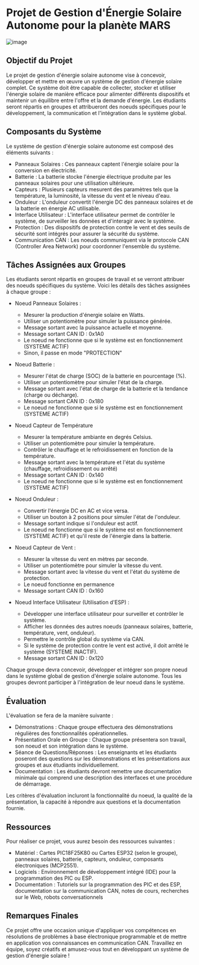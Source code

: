 # Projet de Gestion d'Énergie Solaire Autonome pour la planète MARS

![image](https://github.com/cegep-electronique-programmable/CAN_gestion-energie-solaire/assets/5272111/8ac6260f-b47a-47df-9ae8-7f6ec530bfed)

## Objectif du Projet

Le projet de gestion d'énergie solaire autonome vise à concevoir, développer et mettre en œuvre un système de gestion d'énergie solaire complet. Ce système doit être capable de collecter, stocker et utiliser l'énergie solaire de manière efficace pour alimenter différents dispositifs et maintenir un équilibre entre l'offre et la demande d'énergie. Les étudiants seront répartis en groupes et attribueront des noeuds spécifiques pour le développement, la communication et l'intégration dans le système global.

## Composants du Système

Le système de gestion d'énergie solaire autonome est composé des éléments suivants :

- Panneaux Solaires : Ces panneaux captent l'énergie solaire pour la conversion en électricité.
- Batterie : La batterie stocke l'énergie électrique produite par les panneaux solaires pour une utilisation ultérieure.
- Capteurs : Plusieurs capteurs mesurent des paramètres tels que la température, la luminosité, la vitesse du vent et le niveau d'eau.
- Onduleur : L'onduleur convertit l'énergie DC des panneaux solaires et de la batterie en énergie AC utilisable.
- Interface Utilisateur : L'interface utilisateur permet de contrôler le système, de surveiller les données et d'interagir avec le système.
- Protection : Des dispositifs de protection contre le vent et des seuils de sécurité sont intégrés pour assurer la sécurité du système.
- Communication CAN : Les noeuds communiquent via le protocole CAN (Controller Area Network) pour coordonner l'ensemble du système.

## Tâches Assignées aux Groupes

Les étudiants seront répartis en groupes de travail et se verront attribuer des noeuds spécifiques du système. Voici les détails des tâches assignées à chaque groupe :

- Noeud Panneaux Solaires :
  - Mesurer la production d'énergie solaire en Watts.
  - Utiliser un potentiomètre pour simuler la puissance générée.
  - Message sortant avec la puissance actuelle et moyenne.
  - Message sortant CAN ID : 0x1A0
  - Le noeud ne fonctionne que si le système est en fonctionnement (SYSTEME ACTIF)
  - Sinon, il passe en mode "PROTECTION"

- Noeud Batterie :
  - Mesurer l'état de charge (SOC) de la batterie en pourcentage (%).
  - Utiliser un potentiomètre pour simuler l'état de la charge.
  - Message sortant avec l'état de charge de la batterie et la tendance (charge ou décharge).
  - Message sortant CAN ID : 0x180
  - Le noeud ne fonctionne que si le système est en fonctionnement (SYSTEME ACTIF)

- Noeud Capteur de Température
  - Mesurer la température ambiante en degrés Celsius.
  - Utiliser un potentiomètre pour simuler la température.
  - Contrôler le chauffage et le refroidissement en fonction de la température.
  - Message sortant avec la température et l'état du système (chauffage, refroidissement ou arrêté)
  - Message sortant CAN ID : 0x140
  - Le noeud ne fonctionne que si le système est en fonctionnement (SYSTEME ACTIF)
    
- Noeud Onduleur :
  - Convertir l'énergie DC en AC et vice versa.
  - Utiliser un bouton à 2 positions pour simuler l'état de l'onduleur.
  - Message sortant indique si l'onduleur est actif.
  - Le noeud ne fonctionne que si le système est en fonctionnement (SYSTEME ACTIF) et qu'il reste de l'énergie dans la batterie.

- Noeud Capteur de Vent :
  - Mesurer la vitesse du vent en mètres par seconde.
  - Utiliser un potentiomètre pour simuler la vitesse du vent.
  - Message sortant avec la vitesse du vent et l'état du système de protection.
  - Le noeud fonctionne en permanence
  - Message sortant CAN ID : 0x160

- Noeud Interface Utilisateur (Utilisation d'ESP) :
  - Développer une interface utilisateur pour surveiller et contrôler le système.
  - Afficher les données des autres noeuds (panneaux solaires, batterie, température, vent, onduleur).
  - Permettre le contrôle global du système via CAN.
  - Si le système de protection contre le vent est activé, il doit arrêté le système (SYSTEME INACTIF).
  - Message sortant CAN ID : 0x120

Chaque groupe devra concevoir, développer et intégrer son propre noeud dans le système global de gestion d'énergie solaire autonome.
Tous les groupes devront participer à l'intégration de leur noeud dans le système.

## Évaluation

L'évaluation se fera de la manière suivante :
- Démonstrations : Chaque groupe effectuera des démonstrations régulières des fonctionnalités opérationnelles.
- Présentation Orale en Groupe : Chaque groupe présentera son travail, son noeud et son intégration dans le système.
- Séance de Questions/Réponses : Les enseignants et les étudiants poseront des questions sur les démonstrations et les présentations aux groupes et aux étudiants individuellement.
- Documentation : Les étudiants devront remettre une documentation minimale qui comprend une description des interfaces et une procédure de démarrage.

Les critères d'évaluation incluront la fonctionnalité du noeud, la qualité de la présentation, la capacité à répondre aux questions et la documentation fournie.

## Ressources

Pour réaliser ce projet, vous aurez besoin des ressources suivantes :
- Matériel : Cartes PIC18F25K80 ou Cartes ESP32 (selon le groupe), panneaux solaires, batterie, capteurs, onduleur, composants électroniques (MCP2551).
- Logiciels : Environnement de développement intégré (IDE) pour la programmation des PIC ou ESP.
- Documentation : Tutoriels sur la programmation des PIC et des ESP, documentation sur la communication CAN, notes de cours, recherches sur le Web, robots conversationnels

## Remarques Finales

Ce projet offre une occasion unique d'appliquer vos compétences en résolutions de problèmes à base électronique programmable et de mettre en application vos connaissances en communication CAN. Travaillez en équipe, soyez créatifs et amusez-vous tout en développant un système de gestion d'énergie solaire !

